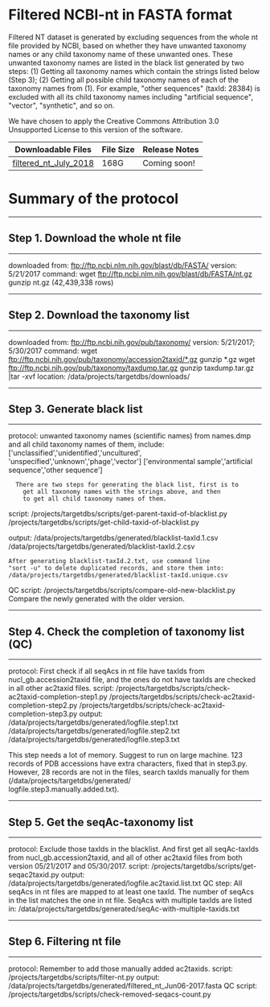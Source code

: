 # Filtered NCBI-nt in FASTA format

Filtered NT dataset is generated by excluding sequences from the whole
nt file provided by NCBI, based on whether they have unwanted taxonomy 
names or any child taxonomy name of these unwanted ones. These unwanted 
taxonomy names are listed in the black list generated by two steps: 
(1) Getting all taxonomy names which contain the strings listed 
below (Step 3); (2) Getting all possible child taxonomy names of each 
of the taxonomy names from (1). For example, "other sequences" 
(taxId: 28384) is excluded with all its child taxonomy names including 
"artificial sequence", "vector", "synthetic", and so on.

We have chosen to apply the Creative Commons Attribution 3.0
Unsupported License to this version of the software.



| Downloadable Files | File Size | Release Notes|
|--------------------|-----------|---------------|
| [filtered_nt_July_2018](https://hive.biochemistry.gwu.edu/prd/filterednt//content/filtered_nt_July_2018.fasta)| 168G|Coming soon!|



# Summary of the protocol

************************************************************************
## Step 1. Download the whole nt file
************************************************************************
downloaded from: ftp://ftp.ncbi.nlm.nih.gov/blast/db/FASTA/
version: 5/21/2017
command:
    wget ftp://ftp.ncbi.nlm.nih.gov/blast/db/FASTA/nt.gz
    gunzip nt.gz (42,439,338 rows)

************************************************************************
## Step 2. Download the taxonomy list 
************************************************************************
downloaded from: ftp://ftp.ncbi.nih.gov/pub/taxonomy/
version: 5/21/2017; 5/30/2017
command:
	wget ftp://ftp.ncbi.nih.gov/pub/taxonomy/accession2taxid/*.gz
	gunzip *.gz
	wget ftp://ftp.ncbi.nih.gov/pub/taxonomy/taxdump.tar.gz
	gunzip taxdump.tar.gz |tar -xvf
location: /data/projects/targetdbs/downloads/


************************************************************************
## Step 3. Generate black list
************************************************************************
protocol: unwanted taxonomy names (scientific names) from names.dmp and
		all child taxonomy names of them, include:
		['unclassified','unidentified','uncultured', \
			 'unspecified','unknown','phage','vector']
		['environmental sample','artificial sequence','other sequence']

	  There are two steps for generating the black list, first is to
		get all taxonomy names with the strings above, and then
		to get all child taxonomy names of them.

script: /projects/targetdbs/scripts/get-parent-taxid-of-blacklist.py
	/projects/targetdbs/scripts/get-child-taxid-of-blacklist.py

output: /data/projects/targetdbs/generated/blacklist-taxId.1.csv
	/data/projects/targetdbs/generated/blacklist-taxId.2.csv

	After generating blacklist-taxId.2.txt, use command line 
	"sort -u" to delete duplicated records, and store them into:
	/data/projects/targetdbs/generated/blacklist-taxId.unique.csv

QC script: /projects/targetdbs/scripts/compare-old-new-blacklist.py
		Compare the newly generated with the older version.


************************************************************************
## Step 4. Check the completion of taxonomy list (QC)
************************************************************************
protocol: First check if all seqAcs in nt file have taxIds from 
	nucl_gb.accession2taxid file, and the ones do not have taxIds
	are checked in all other ac2taxid files.
script: /projects/targetdbs/scripts/check-ac2taxid-completion-step1.py
	/projects/targetdbs/scripts/check-ac2taxid-completion-step2.py
	/projects/targetdbs/scripts/check-ac2taxid-completion-step3.py
output: /data/projects/targetdbs/generated/logfile.step1.txt
	/data/projects/targetdbs/generated/logfile.step2.txt
	/data/projects/targetdbs/generated/logfile.step3.txt

This step needs a lot of memory. Suggest to run on large machine. 
        123 records of PDB accessions have extra characters, fixed 
	that in step3.py.
	However, 28 records are not in the files, search taxIds
	manually for them (/data/projects/targetdbs/generated/ \
	logfile.step3.manually.added.txt).


************************************************************************
## Step 5. Get the seqAc-taxonomy list
************************************************************************
protocol: Exclude those taxIds in the blacklist. And first get all 
	seqAc-taxIds from nucl_gb.accession2taxid, and all of other
	ac2taxid files from both version 05/21/2017 and 05/30/2017.
script: /projects/targetdbs/scripts/get-seqac2taxid.py
output: /data/projects/targetdbs/generated/logfile.ac2taxid.list.txt
QC step: All seqAcs in nt files are mapped to at least one taxId. The
	number of seqAcs in the list matches the one in nt file.
	SeqAcs with multiple taxIds are listed in:
	/data/projects/targetdbs/generated/seqAc-with-multiple-taxids.txt


************************************************************************
## Step 6. Filtering nt file
************************************************************************
protocol: Remember to add those manually added ac2taxids.
script: /projects/targetdbs/scripts/filter-nt.py
output: /data/projects/targetdbs/generated/filtered_nt_Jun06-2017.fasta
QC script: /projects/targetdbs/scripts/check-removed-seqacs-count.py
